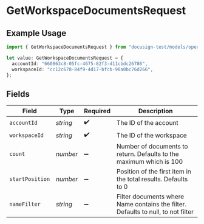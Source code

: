 # GetWorkspaceDocumentsRequest

## Example Usage

```typescript
import { GetWorkspaceDocumentsRequest } from "docusign-test/models/operations";

let value: GetWorkspaceDocumentsRequest = {
  accountId: "660863c8-05fc-4675-82f3-d11cbdc26786",
  workspaceId: "cc12c678-84f9-4d17-bfcb-90a0bc76d266",
};
```

## Fields

| Field                                                                            | Type                                                                             | Required                                                                         | Description                                                                      |
| -------------------------------------------------------------------------------- | -------------------------------------------------------------------------------- | -------------------------------------------------------------------------------- | -------------------------------------------------------------------------------- |
| `accountId`                                                                      | *string*                                                                         | :heavy_check_mark:                                                               | The ID of the account                                                            |
| `workspaceId`                                                                    | *string*                                                                         | :heavy_check_mark:                                                               | The ID of the workspace                                                          |
| `count`                                                                          | *number*                                                                         | :heavy_minus_sign:                                                               | Number of documents to return. Defaults to the maximum which is 100              |
| `startPosition`                                                                  | *number*                                                                         | :heavy_minus_sign:                                                               | Position of the first item in the total results. Defaults to 0                   |
| `nameFilter`                                                                     | *string*                                                                         | :heavy_minus_sign:                                                               | Filter documents where Name contains the filter. Defaults to null, to not filter |